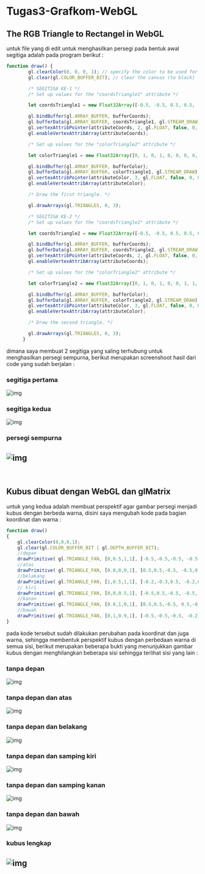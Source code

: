 # Tugas3-Grafkom-WebGL

## The RGB Triangle to Rectangel in WebGL
untuk file yang di edit untuk menghasilkan persegi pada bentuk awal segitiga adalah pada program berikut :

```js
function draw() {
        gl.clearColor(0, 0, 0, 1); // specify the color to be used for clearing
        gl.clear(gl.COLOR_BUFFER_BIT); // clear the canvas (to black)

        /* SEGITIGA KE-1 */
        /* Set up values for the "coordsTriangle1" attribute */

        let coordsTriangle1 = new Float32Array([-0.5, -0.5, 0.5, 0.5, -0.5, 0.5]);

        gl.bindBuffer(gl.ARRAY_BUFFER, bufferCoords);
        gl.bufferData(gl.ARRAY_BUFFER, coordsTriangle1, gl.STREAM_DRAW);
        gl.vertexAttribPointer(attributeCoords, 2, gl.FLOAT, false, 0, 0);
        gl.enableVertexAttribArray(attributeCoords);

        /* Set up values for the "colorTriangle2" attribute */

        let colorTriangle1 = new Float32Array([0, 1, 0, 1, 0, 0, 0, 0, 1]);

        gl.bindBuffer(gl.ARRAY_BUFFER, bufferColor);
        gl.bufferData(gl.ARRAY_BUFFER, colorTriangle1, gl.STREAM_DRAW);
        gl.vertexAttribPointer(attributeColor, 3, gl.FLOAT, false, 0, 0);
        gl.enableVertexAttribArray(attributeColor);

        /* Draw the first triangle. */

        gl.drawArrays(gl.TRIANGLES, 0, 3);

        /* SEGITIGA KE-2 */
        /* Set up values for the "coordsTriangle2" attribute */

        let coordsTriangle2 = new Float32Array([-0.5, -0.5, 0.5, 0.5, 0.5, -0.5]);

        gl.bindBuffer(gl.ARRAY_BUFFER, bufferCoords);
        gl.bufferData(gl.ARRAY_BUFFER, coordsTriangle2, gl.STREAM_DRAW);
        gl.vertexAttribPointer(attributeCoords, 2, gl.FLOAT, false, 0, 0);
        gl.enableVertexAttribArray(attributeCoords);

        /* Set up values for the "colorTriangle2" attribute */

        let colorTriangle2 = new Float32Array([0, 1, 0, 1, 0, 0, 1, 1, 1]);

        gl.bindBuffer(gl.ARRAY_BUFFER, bufferColor);
        gl.bufferData(gl.ARRAY_BUFFER, colorTriangle2, gl.STREAM_DRAW);
        gl.vertexAttribPointer(attributeColor, 3, gl.FLOAT, false, 0, 0);
        gl.enableVertexAttribArray(attributeColor);

        /* Draw the second triangle. */

        gl.drawArrays(gl.TRIANGLES, 0, 3);
      }
```

dimana saya membuat 2 segitiga yang saling terhubung untuk menghasilkan persegi sempurna, berikut merupakan screenshoot hasil dari code yang sudah berjalan :
### segitiga pertama
![img](image/1-2.png)
### segitiga kedua
![img](image/1-3.png)
### persegi sempurna
![img](image/1-1.png)
---
<br>

## Kubus dibuat dengan WebGL dan glMatrix
untuk yang kedua adalah membuat perspektif agar gambar persegi menjadi kubus dengan berbeda warna, disini saya mengubah kode pada bagian koordinat dan warna :
```js
function draw()
{ 
    gl.clearColor(0,0,0,1);
    gl.clear(gl.COLOR_BUFFER_BIT | gl.DEPTH_BUFFER_BIT);
    //depan
    drawPrimitive( gl.TRIANGLE_FAN, [0,0.5,1,1], [-0.5,-0.5,-0.5, -0.5,0.5,-0.5, 0.5,0.5,-0.5, 0.5,-0.5,-0.5]); 
    //atas
    drawPrimitive( gl.TRIANGLE_FAN, [0.8,0,0,1], [0.5,0.5,-0.5, -0.5,0.5,-0.5, -0.2,0.7,0.5, 0.8, 0.7, 0.5]);
    //belakang
    drawPrimitive( gl.TRIANGLE_FAN, [1,0.5,1,1], [-0.2,-0.3,0.5, -0.2,0.7,0.5, 0.8,0.7,0.5, 0.8,-0.3,0.5]); 
    // kiri
    drawPrimitive( gl.TRIANGLE_FAN, [0,0,0.5,1], [-0.5,0.5,-0.5, -0.5,-0.5,-0.5, -0.2,-0.3,0.5, -0.2,0.7,0.5]);
    //kanan
    drawPrimitive( gl.TRIANGLE_FAN, [0.8,1,0,1], [0.5,0.5,-0.5, 0.5,-0.5,-0.5, 0.8,-0.3,0.5, 0.8,0.7,0.5]); 
    //bawah
    drawPrimitive( gl.TRIANGLE_FAN, [0,1,0.9,1], [-0.5,-0.5,-0.5, -0.2,-0.3,0.5, 0.8,-0.3,0.5, 0.5,-0.5,-0.5]); 
}
```

pada kode tersebut sudah dilakukan perubahan pada koordinat dan juga warna, sehingga membentuk perspektif kubus dengan perbedaan warna di semua sisi, berikut merupakan beberapa bukti yang menunjukkan gambar kubus dengan menghilangkan beberapa sisi sehingga terlihat sisi yang lain : 
### tanpa depan
![img](image/2-2.png)
### tanpa depan dan atas
![img](image/2-3.png)
### tanpa depan dan belakang
![img](image/2-4.png)
### tanpa depan dan samping kiri
![img](image/2-5.png)
### tanpa depan dan samping kanan
![img](image/2-6.png)
### tanpa depan dan bawah
![img](image/2-7.png)
### kubus lengkap
![img](image/2-1.png)
---